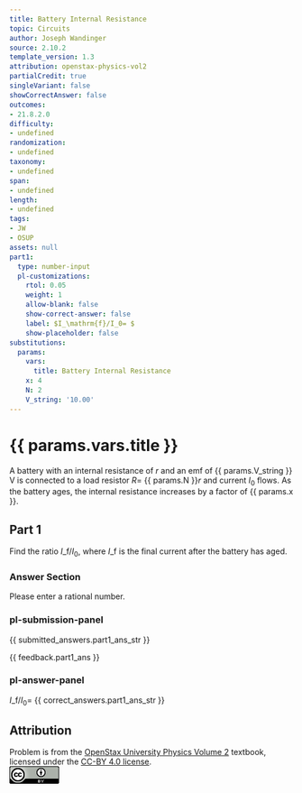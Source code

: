 ```yaml
---
title: Battery Internal Resistance
topic: Circuits
author: Joseph Wandinger
source: 2.10.2
template_version: 1.3
attribution: openstax-physics-vol2
partialCredit: true
singleVariant: false
showCorrectAnswer: false
outcomes:
- 21.8.2.0
difficulty:
- undefined
randomization:
- undefined
taxonomy:
- undefined
span:
- undefined
length:
- undefined
tags:
- JW
- OSUP
assets: null
part1:
  type: number-input
  pl-customizations:
    rtol: 0.05
    weight: 1
    allow-blank: false
    show-correct-answer: false
    label: $I_\mathrm{f}/I_0= $
    show-placeholder: false
substitutions:
  params:
    vars:
      title: Battery Internal Resistance
    x: 4
    N: 2
    V_string: '10.00'
---
```

# {{ params.vars.title }}
A battery with an internal resistance of $r$ and an emf of {{ params.V_string }}$\textrm{ V}$ is connected to a load resistor $R =$ {{ params.N }}$r$ and current $I_0$ flows.
As the battery ages, the internal resistance increases by a factor of {{ params.x }}.

## Part 1

Find the ratio $I\_\mathrm{f}/I_0$, where $I\_\mathrm{f}$ is the final current after the battery has aged.

### Answer Section

Please enter a rational number.

### pl-submission-panel

<p></p>
{{ submitted_answers.part1_ans_str }}
<p></p>
{{ feedback.part1_ans }}

### pl-answer-panel

$I\_\mathrm{f}/I_0 =$ {{ correct_answers.part1_ans_str }}

## Attribution

Problem is from the [OpenStax University Physics Volume 2](https://openstax.org/details/books/university-physics-volume-2) textbook, licensed under the [CC-BY 4.0 license](https://creativecommons.org/licenses/by/4.0/).<br>![Image representing the Creative Commons 4.0 BY license.](https://raw.githubusercontent.com/firasm/bits/master/by.png)